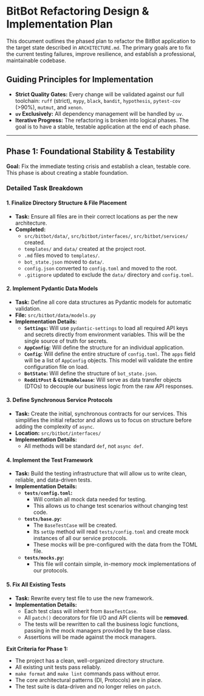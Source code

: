 # BitBot Refactoring Design & Implementation Plan

This document outlines the phased plan to refactor the BitBot application to the target state described in `ARCHITECTURE.md`. The primary goals are to fix the current testing failures, improve resilience, and establish a professional, maintainable codebase.

## Guiding Principles for Implementation

- **Strict Quality Gates:** Every change will be validated against our full toolchain: `ruff` (strict), `mypy`, `black`, `bandit`, `hypothesis`, `pytest-cov` (>90%), `mutmut`, and `xenon`.
- **`uv` Exclusively:** All dependency management will be handled by `uv`.
- **Iterative Progress:** The refactoring is broken into logical phases. The goal is to have a stable, testable application at the end of each phase.

---

## Phase 1: Foundational Stability & Testability

**Goal:** Fix the immediate testing crisis and establish a clean, testable core. This phase is about creating a stable foundation.

### Detailed Task Breakdown

#### 1. Finalize Directory Structure & File Placement
- **Task:** Ensure all files are in their correct locations as per the new architecture.
- **Completed:**
    - `src/bitbot/data/`, `src/bitbot/interfaces/`, `src/bitbot/services/` created.
    - `templates/` and `data/` created at the project root.
    - `.md` files moved to `templates/`.
    - `bot_state.json` moved to `data/`.
    - `config.json` converted to `config.toml` and moved to the root.
    - `.gitignore` updated to exclude the `data/` directory and `config.toml`.

#### 2. Implement Pydantic Data Models
- **Task:** Define all core data structures as Pydantic models for automatic validation.
- **File:** `src/bitbot/data/models.py`
- **Implementation Details:**
    - **`Settings`:** Will use `pydantic-settings` to load all required API keys and secrets directly from environment variables. This will be the single source of truth for secrets.
    - **`AppConfig`:** Will define the structure for an individual application.
    - **`Config`:** Will define the entire structure of `config.toml`. The `apps` field will be a list of `AppConfig` objects. This model will validate the entire configuration file on load.
    - **`BotState`:** Will define the structure of `bot_state.json`.
    - **`RedditPost` & `GitHubRelease`:** Will serve as data transfer objects (DTOs) to decouple our business logic from the raw API responses.

#### 3. Define Synchronous Service Protocols
- **Task:** Create the initial, synchronous contracts for our services. This simplifies the initial refactor and allows us to focus on structure before adding the complexity of `async`.
- **Location:** `src/bitbot/interfaces/`
- **Implementation Details:**
    - All methods will be standard `def`, not `async def`.

#### 4. Implement the Test Framework
- **Task:** Build the testing infrastructure that will allow us to write clean, reliable, and data-driven tests.
- **Implementation Details:**
    - **`tests/config.toml`:**
        - Will contain all mock data needed for testing.
        - This allows us to change test scenarios without changing test code.
    - **`tests/base.py`:**
        - The `BaseTestCase` will be created.
        - Its `setUp` method will read `tests/config.toml` and create mock instances of all our service protocols.
        - These mocks will be pre-configured with the data from the TOML file.
    - **`tests/mocks.py`:**
        - This file will contain simple, in-memory mock implementations of our protocols.

#### 5. Fix All Existing Tests
- **Task:** Rewrite every test file to use the new framework.
- **Implementation Details:**
    - Each test class will inherit from `BaseTestCase`.
    - All `patch()` decorators for file I/O and API clients will be **removed**.
    - The tests will be rewritten to call the business logic functions, passing in the mock managers provided by the base class.
    - Assertions will be made against the mock managers.

**Exit Criteria for Phase 1:**
- The project has a clean, well-organized directory structure.
- All existing unit tests pass reliably.
- `make format` and `make lint` commands pass without error.
- The core architectural patterns (DI, Protocols) are in place.
- The test suite is data-driven and no longer relies on `patch`.
